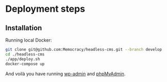 # Deployment steps

## Installation

Running local Docker:

```bash
git clone git@github.com:Memocracy/headless-cms.git --branch develop
cd ./headless-cms
./app/deploy.sh
docker-compose up
```

And voilà you have running [wp-admin](http://localhost:8000/) and [phpMyAdmin](http://localhost:8080/).